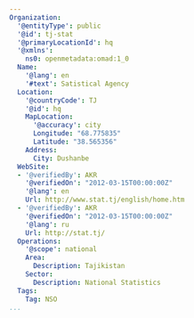 ```yaml
---
Organization:
  '@entityType': public
  '@id': tj-stat
  '@primaryLocationId': hq
  '@xmlns':
    ns0: openmetadata:omad:1_0
  Name:
    '@lang': en
    '#text': Satistical Agency
  Location:
    '@countryCode': TJ
    '@id': hq
    MapLocation:
      '@accuracy': city
      Longitude: "68.775835"
      Latitude: "38.565356"
    Address:
      City: Dushanbe
  WebSite:
  - '@verifiedBy': AKR
    '@verifiedOn': "2012-03-15T00:00:00Z"
    '@lang': en
    Url: http://www.stat.tj/english/home.htm
  - '@verifiedBy': AKR
    '@verifiedOn': "2012-03-15T00:00:00Z"
    '@lang': ru
    Url: http://stat.tj/
  Operations:
    '@scope': national
    Area:
      Description: Tajikistan
    Sector:
      Description: National Statistics
  Tags:
    Tag: NSO
...
```

